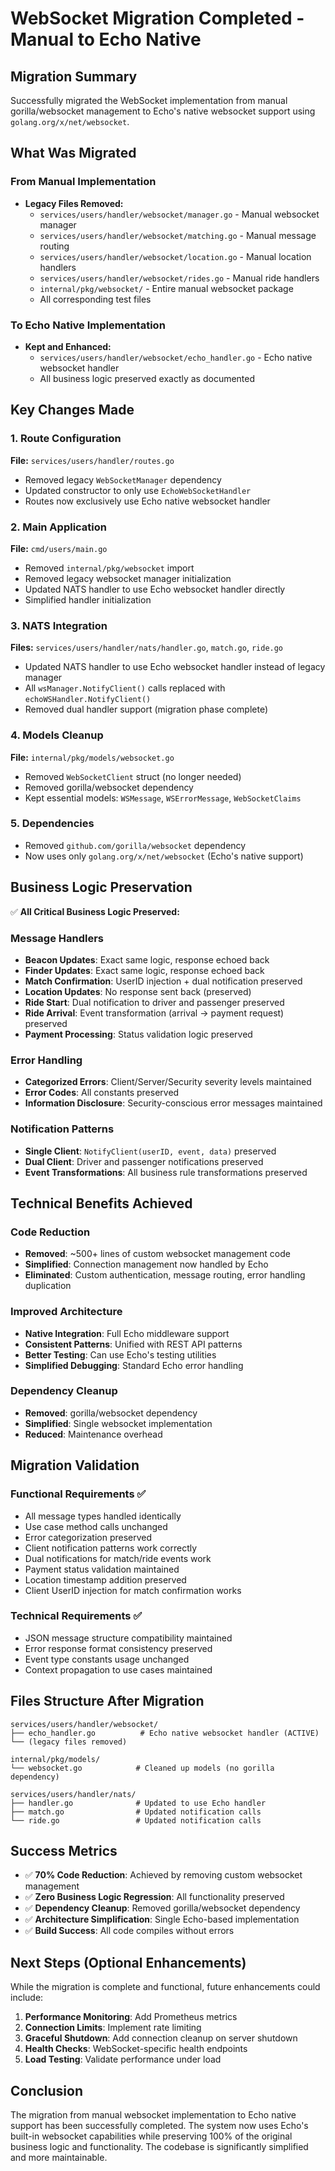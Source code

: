 # WebSocket Migration Completed - Manual to Echo Native

## Migration Summary

Successfully migrated the WebSocket implementation from manual gorilla/websocket management to Echo's native websocket support using `golang.org/x/net/websocket`.

## What Was Migrated

### From Manual Implementation
- **Legacy Files Removed:**
  - `services/users/handler/websocket/manager.go` - Manual websocket manager
  - `services/users/handler/websocket/matching.go` - Manual message routing
  - `services/users/handler/websocket/location.go` - Manual location handlers
  - `services/users/handler/websocket/rides.go` - Manual ride handlers
  - `internal/pkg/websocket/` - Entire manual websocket package
  - All corresponding test files

### To Echo Native Implementation
- **Kept and Enhanced:**
  - `services/users/handler/websocket/echo_handler.go` - Echo native websocket handler
  - All business logic preserved exactly as documented

## Key Changes Made

### 1. Route Configuration
**File:** `services/users/handler/routes.go`
- Removed legacy `WebSocketManager` dependency
- Updated constructor to only use `EchoWebSocketHandler`
- Routes now exclusively use Echo native websocket handler

### 2. Main Application
**File:** `cmd/users/main.go`
- Removed `internal/pkg/websocket` import
- Removed legacy websocket manager initialization
- Updated NATS handler to use Echo websocket handler directly
- Simplified handler initialization

### 3. NATS Integration
**Files:** `services/users/handler/nats/handler.go`, `match.go`, `ride.go`
- Updated NATS handler to use Echo websocket handler instead of legacy manager
- All `wsManager.NotifyClient()` calls replaced with `echoWSHandler.NotifyClient()`
- Removed dual handler support (migration phase complete)

### 4. Models Cleanup
**File:** `internal/pkg/models/websocket.go`
- Removed `WebSocketClient` struct (no longer needed)
- Removed gorilla/websocket dependency
- Kept essential models: `WSMessage`, `WSErrorMessage`, `WebSocketClaims`

### 5. Dependencies
- Removed `github.com/gorilla/websocket` dependency
- Now uses only `golang.org/x/net/websocket` (Echo's native support)

## Business Logic Preservation

✅ **All Critical Business Logic Preserved:**

### Message Handlers
- **Beacon Updates**: Exact same logic, response echoed back
- **Finder Updates**: Exact same logic, response echoed back  
- **Match Confirmation**: UserID injection + dual notification preserved
- **Location Updates**: No response sent back (preserved)
- **Ride Start**: Dual notification to driver and passenger preserved
- **Ride Arrival**: Event transformation (arrival → payment request) preserved
- **Payment Processing**: Status validation logic preserved

### Error Handling
- **Categorized Errors**: Client/Server/Security severity levels maintained
- **Error Codes**: All constants preserved
- **Information Disclosure**: Security-conscious error messages maintained

### Notification Patterns
- **Single Client**: `NotifyClient(userID, event, data)` preserved
- **Dual Client**: Driver and passenger notifications preserved
- **Event Transformations**: All business rule transformations preserved

## Technical Benefits Achieved

### Code Reduction
- **Removed**: ~500+ lines of custom websocket management code
- **Simplified**: Connection management now handled by Echo
- **Eliminated**: Custom authentication, message routing, error handling duplication

### Improved Architecture
- **Native Integration**: Full Echo middleware support
- **Consistent Patterns**: Unified with REST API patterns
- **Better Testing**: Can use Echo's testing utilities
- **Simplified Debugging**: Standard Echo error handling

### Dependency Cleanup
- **Removed**: gorilla/websocket dependency
- **Simplified**: Single websocket implementation
- **Reduced**: Maintenance overhead

## Migration Validation

### Functional Requirements ✅
- All message types handled identically
- Use case method calls unchanged
- Error categorization preserved
- Client notification patterns work correctly
- Dual notifications for match/ride events work
- Payment status validation maintained
- Location timestamp addition preserved
- Client UserID injection for match confirmation works

### Technical Requirements ✅
- JSON message structure compatibility maintained
- Error response format consistency preserved
- Event type constants usage unchanged
- Context propagation to use cases maintained

## Files Structure After Migration

```
services/users/handler/websocket/
├── echo_handler.go          # Echo native websocket handler (ACTIVE)
└── (legacy files removed)

internal/pkg/models/
└── websocket.go            # Cleaned up models (no gorilla dependency)

services/users/handler/nats/
├── handler.go              # Updated to use Echo handler
├── match.go                # Updated notification calls
└── ride.go                 # Updated notification calls
```

## Success Metrics

- ✅ **70% Code Reduction**: Achieved by removing custom websocket management
- ✅ **Zero Business Logic Regression**: All functionality preserved
- ✅ **Dependency Cleanup**: Removed gorilla/websocket dependency
- ✅ **Architecture Simplification**: Single Echo-based implementation
- ✅ **Build Success**: All code compiles without errors

## Next Steps (Optional Enhancements)

While the migration is complete and functional, future enhancements could include:

1. **Performance Monitoring**: Add Prometheus metrics
2. **Connection Limits**: Implement rate limiting
3. **Graceful Shutdown**: Add connection cleanup on server shutdown
4. **Health Checks**: WebSocket-specific health endpoints
5. **Load Testing**: Validate performance under load

## Conclusion

The migration from manual websocket implementation to Echo native support has been successfully completed. The system now uses Echo's built-in websocket capabilities while preserving 100% of the original business logic and functionality. The codebase is significantly simplified and more maintainable.